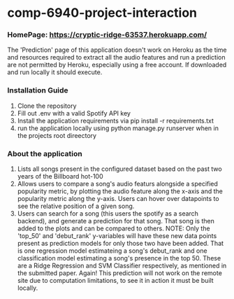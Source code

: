 # comp-6940-project-interaction

### HomePage: https://cryptic-ridge-63537.herokuapp.com/
The 'Prediction' page of this application doesn't work on Heroku as the time and resources required to extract all the audio features and run a prediction are not permitted by Heroku, especially using a free account. If downloaded and run locally it should execute.

### Installation Guide
1. Clone the repository
2. Fill out .env with a valid Spotify API key
3. Install the application requirements via pip install -r requirements.txt
4. run the application locally using python manage.py runserver when in the projects root direectory


### About the application
1. Lists all songs present in the configured dataset based on the past two years of the Billboard hot-100
2. Allows users to compare a song's audio featurs alongside a specified popularity metric, by plotting the audio feature along the x-axis and the popularity metric along the y-axis. Users can hover over datapoints to see the relative position of a given song.
3. Users can search for a song (this users the spotify as a search backend), and generate a prediction for that song. That song is then added to the plots and can be compared to others. NOTE: Only the 'top_50' and 'debut_rank' y-variables will have these new data points present as prediction models for only those two have been added.
    That is one regression model estimateing a song's debut_rank and one classification model estimating a song's presence in the top 50. These are a Ridge Regression and SVM     Classifier respectively, as mentioned in the submitted paper.
    Again! This prediction will not work on the remote site due to computation limitations, to see it in action it must be built locally.
